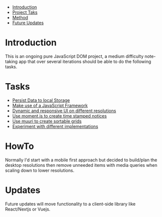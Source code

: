 - [Introduction](#Introduction)
- [Project Taks](#Tasks)
- [Method](#HowTo)
- [Future Updates](#Updates)

# Introduction 
This is an ongoing pure JavaScript DOM project, a medium difficulty note-taking app that over several iterations should be able to do the following tasks.

# Tasks
- [Persist Data to local Storage]()
- [Make use of a JavaScript Framework]()
- [Dynamic and responsive UI on different resolutions]()
- [Use moment.js to create time stamped notices]()
- [Use muuri to create sortable grids]()
- [Experiment with different implementations]()


# HowTo
Normally I'd start with a mobile first approach but decided to build/plan the desktop resolutions then remove unneeded items with media queries when scaling down to lower resolutions.

# Updates
Future updates will move functionality to a client-side library like React/Nextjs or Vuejs.